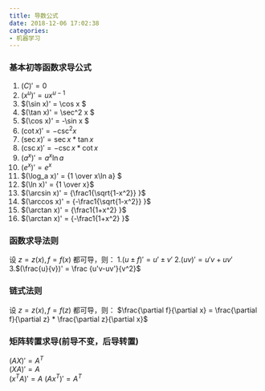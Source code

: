 ```yaml
---
title: 导数公式
date: 2018-12-06 17:02:38
categories:
- 机器学习
---
```

### 基本初等函数求导公式
1. $(C)' = 0$
2. $(x^u)'=ux^{u-1}$
3. $(\sin x)' = \cos x $
4. $(\tan x)' = \sec^2 x $
5. $(\cos x)' = -\sin x $
6. $(\cot x)' = - \csc^2 x$
7. $(\sec x)' =\sec x * \tan x$
8. $(\csc x)' = -\csc x * \cot x$
9. $(a^x)' = a^x \ln a$
10. $(e^x)' = e^x$
11. $(\log_a x)' = {1 \over x\ln a} $
12. $(\ln x)' = {1 \over x}$
13. $(\arcsin x)' = {\frac1{\sqrt{1-x^2}} }$
14. $(\arccos x)' = {-\frac1{\sqrt{1-x^2}} }$
15. $(\arctan x)' = {\frac1{1+x^2} }$
16. $(\arctan x)' = {-\frac1{1+x^2} }$
### 函数求导法则
设 $z =z(x),f = f(x)$ 都可导，则：
1.$(u{\pm}f)'=u'\pm v'$
2.$(uv)'=u'v + uv'$
3.$(\frac{u}{v})' = \frac {u'v-uv'}{v^2}$
### 链式法则
设 $z =z(x),f = f(z)$ 都可导，则：
   $\frac{\partial f}{\partial x} = \frac{\partial f}{\partial z} * \frac{\partial z}{\partial x}$
### 矩阵转置求导(前导不变，后导转置)
$(AX)' = A^T$   
$(XA)' = A$   
$(x^TA)' = A$
$(Ax^T)' = A^T$



